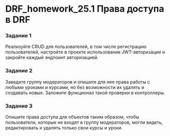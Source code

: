 # DRF_homework_25.1 Права доступа в DRF

### Задание 1  

Реализуйте CRUD для пользователей, в том числе регистрацию пользователей, настройте в проекте использование
JWT-авторизации и закройте каждый эндпоинт авторизацией.

### Задание 2  

Заведите группу модераторов и опишите для нее права работы с любыми уроками и курсами, но без возможности их удалять и
создавать новые. Заложите функционал такой проверки в контроллеры.

### Задание 3  

Опишите права доступа для объектов таким образом, чтобы пользователи, которые не входят в группу модераторов, могли
видеть, редактировать и удалять только свои курсы и уроки.

